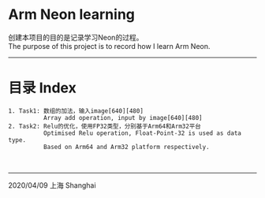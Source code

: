 # Arm Neon learning


创建本项目的目的是记录学习Neon的过程。<br>
The purpose of this project is to record how I learn Arm Neon.

----------------------


# 目录 Index

```
1. Task1: 数组的加法，输入image[640][480]
          Array add operation, input by image[640][480] 
2. Task2: Relu的优化，使用FP32类型，分别基于Arm64和Arm32平台
          Optimised Relu operation, Float-Point-32 is used as data type. 
          Based on Arm64 and Arm32 platform respectively.
```
<br>


---
2020/04/09
上海 Shanghai

